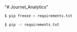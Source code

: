 "# Journel_Analytics" 
```bash
$ pip freeze > requirements.txt
```

```bash
$ pip -r requirements.txt
```